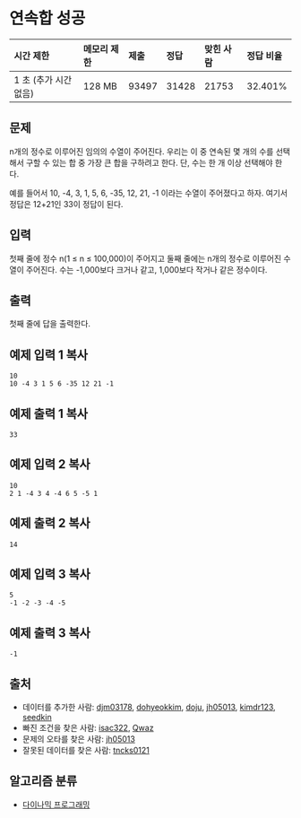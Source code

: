 # 연속합 성공

| 시간 제한             | 메모리 제한 | 제출  | 정답  | 맞힌 사람 | 정답 비율 |
| :-------------------- | :---------- | :---- | :---- | :-------- | :-------- |
| 1 초 (추가 시간 없음) | 128 MB      | 93497 | 31428 | 21753     | 32.401%   |

## 문제

n개의 정수로 이루어진 임의의 수열이 주어진다. 우리는 이 중 연속된 몇 개의 수를 선택해서 구할 수 있는 합 중 가장 큰 합을 구하려고 한다. 단, 수는 한 개 이상 선택해야 한다.

예를 들어서 10, -4, 3, 1, 5, 6, -35, 12, 21, -1 이라는 수열이 주어졌다고 하자. 여기서 정답은 12+21인 33이 정답이 된다.

## 입력

첫째 줄에 정수 n(1 ≤ n ≤ 100,000)이 주어지고 둘째 줄에는 n개의 정수로 이루어진 수열이 주어진다. 수는 -1,000보다 크거나 같고, 1,000보다 작거나 같은 정수이다.

## 출력

첫째 줄에 답을 출력한다.

## 예제 입력 1 복사

```
10
10 -4 3 1 5 6 -35 12 21 -1
```

## 예제 출력 1 복사

```
33
```

## 예제 입력 2 복사

```
10
2 1 -4 3 4 -4 6 5 -5 1
```

## 예제 출력 2 복사

```
14
```

## 예제 입력 3 복사

```
5
-1 -2 -3 -4 -5
```

## 예제 출력 3 복사

```
-1
```

## 출처

- 데이터를 추가한 사람: [djm03178](https://www.acmicpc.net/user/djm03178), [dohyeokkim](https://www.acmicpc.net/user/dohyeokkim), [doju](https://www.acmicpc.net/user/doju), [jh05013](https://www.acmicpc.net/user/jh05013), [kimdr123](https://www.acmicpc.net/user/kimdr123), [seedkin](https://www.acmicpc.net/user/seedkin)
- 빠진 조건을 찾은 사람: [isac322](https://www.acmicpc.net/user/isac322), [Qwaz](https://www.acmicpc.net/user/Qwaz)
- 문제의 오타를 찾은 사람: [jh05013](https://www.acmicpc.net/user/jh05013)
- 잘못된 데이터를 찾은 사람: [tncks0121](https://www.acmicpc.net/user/tncks0121)

## 알고리즘 분류

- [다이나믹 프로그래밍](https://www.acmicpc.net/problem/tag/25)